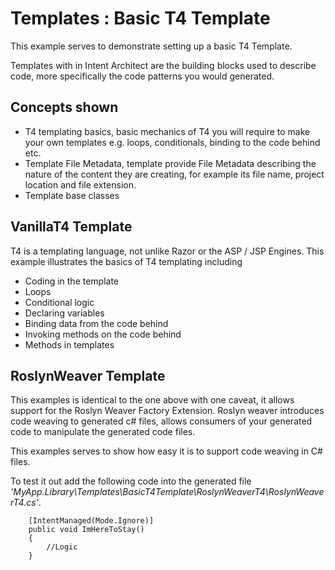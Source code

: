 ﻿# Templates : Basic T4 Template

This example serves to demonstrate setting up a basic T4 Template.

Templates with in Intent Architect are the building blocks used to describe code, more specifically the code patterns you would generated.

## Concepts shown
- T4 templating basics, basic mechanics of T4 you will require to make your own templates e.g. loops, conditionals, binding to the code behind etc.
- Template File Metadata, template provide File Metadata describing the nature of the content they are creating, for example its file name, project location and file extension.
- Template base classes

## VanillaT4 Template
T4 is a templating language, not unlike Razor or the ASP / JSP Engines. This example illustrates the basics of T4 templating including
- Coding in the template
- Loops
- Conditional logic
- Declaring variables 
- Binding data from the code behind
- Invoking methods on the code behind
- Methods in templates

## RoslynWeaver Template
This examples is identical to the one above with one caveat, it allows support for the Roslyn Weaver Factory Extension. Roslyn weaver introduces code weaving to generated c# files, allows consumers of your generated code to manipulate the generated code files.  

This examples serves to show how easy it is to support code weaving in C# files.

To test it out add the following code into the generated file _'MyApp.Library\Templates\BasicT4Template\RoslynWeaverT4\RoslynWeaverT4.cs'_.

```
    [IntentManaged(Mode.Ignore)]
    public void ImHereToStay()
    {
        //Logic
    }
```